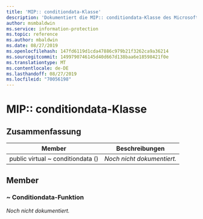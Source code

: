 ```yaml
---
title: 'MIP:: conditiondata-Klasse'
description: 'Dokumentiert die MIP:: conditiondata-Klasse des Microsoft Information Protection (MIP) SDK.'
author: msmbaldwin
ms.service: information-protection
ms.topic: reference
ms.author: mbaldwin
ms.date: 08/27/2019
ms.openlocfilehash: 147fd6119d1cda47886c979b21f3262ca9a36214
ms.sourcegitcommit: 1499790746145d40d667d138baa6e18598421f0e
ms.translationtype: MT
ms.contentlocale: de-DE
ms.lasthandoff: 08/27/2019
ms.locfileid: "70056198"
---
```

# <a name="class-mipconditiondata"></a>MIP:: conditiondata-Klasse 
  
## <a name="summary"></a>Zusammenfassung
 Member                        | Beschreibungen                                
--------------------------------|---------------------------------------------
public virtual ~ conditiondata ()  | _Noch nicht dokumentiert._
  
## <a name="members"></a>Member
  
### <a name="conditiondata-function"></a>~ Conditiondata-Funktion
_Noch nicht dokumentiert._

